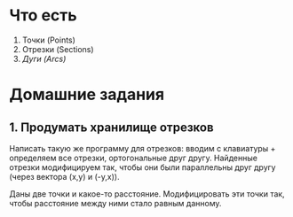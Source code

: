 # Что есть

1. Точки   (Points)
2. Отрезки (Sections)
3. _Дуги    (Arcs)_

# Домашние задания

## 1. Продумать хранилище отрезков

   Написать такую же программу для отрезков:
   вводим с клавиатуры + определяем все отрезки, ортогональные друг другу.
   Найденные отрезки модифицируем так, чтобы они были параллельны друг другу (через вектора (х,у) и (-у,х)).
 
   Даны две точки и какое-то расстояние. Модифицировать эти точки так, чтобы расстояние между ними стало равным данному.
